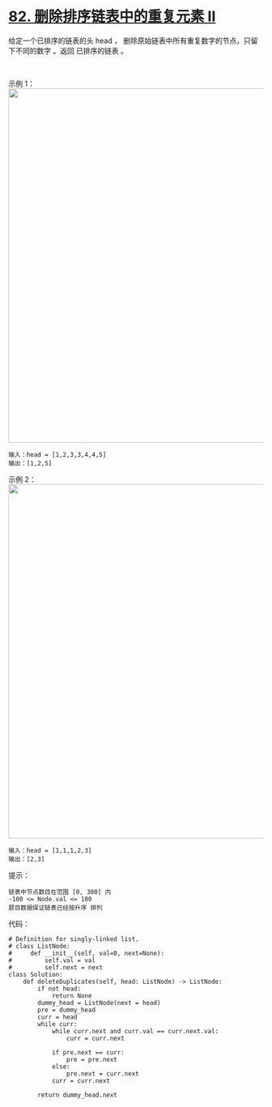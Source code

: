 # [82. 删除排序链表中的重复元素 II](https://leetcode-cn.com/problems/remove-duplicates-from-sorted-list-ii/)

给定一个已排序的链表的头 head ， 删除原始链表中所有重复数字的节点，只留下不同的数字 。返回 已排序的链表 。

 

示例 1：
<img src="https://assets.leetcode.com/uploads/2021/01/04/linkedlist1.jpg" width="700" />
```
输入：head = [1,2,3,3,4,4,5]
输出：[1,2,5]
```
示例 2：
<img src="https://assets.leetcode.com/uploads/2021/01/04/linkedlist2.jpg" width="700" />
```
输入：head = [1,1,1,2,3]
输出：[2,3]
```

提示：
```
链表中节点数目在范围 [0, 300] 内
-100 <= Node.val <= 100
题目数据保证链表已经按升序 排列
```

代码：
```python3
# Definition for singly-linked list.
# class ListNode:
#     def __init__(self, val=0, next=None):
#         self.val = val
#         self.next = next
class Solution:
    def deleteDuplicates(self, head: ListNode) -> ListNode:
        if not head:
            return None
        dummy_head = ListNode(next = head)
        pre = dummy_head
        curr = head
        while curr:
            while curr.next and curr.val == curr.next.val:
                curr = curr.next
                
            if pre.next == curr:
                pre = pre.next
            else:
                pre.next = curr.next
            curr = curr.next

        return dummy_head.next
```